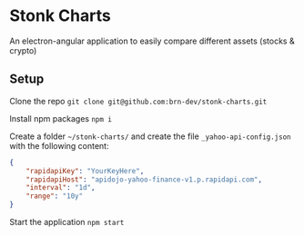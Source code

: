 # Stonk Charts
An electron-angular application to easily compare different assets (stocks & crypto)

## Setup

Clone the repo
`git clone git@github.com:brn-dev/stonk-charts.git`

Install npm packages
`npm i`

Create a folder `~/stonk-charts/` and create the file `_yahoo-api-config.json` with the following content:
```JSON
{
    "rapidapiKey": "YourKeyHere",
    "rapidapiHost": "apidojo-yahoo-finance-v1.p.rapidapi.com",
    "interval": "1d",
    "range": "10y"
}
```

Start the application
`npm start`